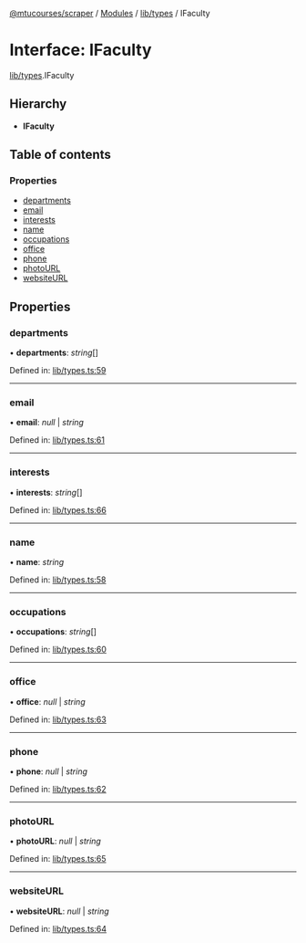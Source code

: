 [@mtucourses/scraper](../../README.md) / [Modules](../../modules.md) / [lib/types](../../modules/lib_types.md) / IFaculty

# Interface: IFaculty

[lib/types](../../modules/lib_types.md).IFaculty

## Hierarchy

* **IFaculty**

## Table of contents

### Properties

- [departments](types.ifaculty.md#departments)
- [email](types.ifaculty.md#email)
- [interests](types.ifaculty.md#interests)
- [name](types.ifaculty.md#name)
- [occupations](types.ifaculty.md#occupations)
- [office](types.ifaculty.md#office)
- [phone](types.ifaculty.md#phone)
- [photoURL](types.ifaculty.md#photourl)
- [websiteURL](types.ifaculty.md#websiteurl)

## Properties

### departments

• **departments**: *string*[]

Defined in: [lib/types.ts:59](https://github.com/Michigan-Tech-Courses/scrapper/blob/6472efc/src/lib/types.ts#L59)

___

### email

• **email**: *null* \| *string*

Defined in: [lib/types.ts:61](https://github.com/Michigan-Tech-Courses/scrapper/blob/6472efc/src/lib/types.ts#L61)

___

### interests

• **interests**: *string*[]

Defined in: [lib/types.ts:66](https://github.com/Michigan-Tech-Courses/scrapper/blob/6472efc/src/lib/types.ts#L66)

___

### name

• **name**: *string*

Defined in: [lib/types.ts:58](https://github.com/Michigan-Tech-Courses/scrapper/blob/6472efc/src/lib/types.ts#L58)

___

### occupations

• **occupations**: *string*[]

Defined in: [lib/types.ts:60](https://github.com/Michigan-Tech-Courses/scrapper/blob/6472efc/src/lib/types.ts#L60)

___

### office

• **office**: *null* \| *string*

Defined in: [lib/types.ts:63](https://github.com/Michigan-Tech-Courses/scrapper/blob/6472efc/src/lib/types.ts#L63)

___

### phone

• **phone**: *null* \| *string*

Defined in: [lib/types.ts:62](https://github.com/Michigan-Tech-Courses/scrapper/blob/6472efc/src/lib/types.ts#L62)

___

### photoURL

• **photoURL**: *null* \| *string*

Defined in: [lib/types.ts:65](https://github.com/Michigan-Tech-Courses/scrapper/blob/6472efc/src/lib/types.ts#L65)

___

### websiteURL

• **websiteURL**: *null* \| *string*

Defined in: [lib/types.ts:64](https://github.com/Michigan-Tech-Courses/scrapper/blob/6472efc/src/lib/types.ts#L64)
